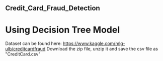 ## Credit_Card_Fraud_Detection
# Using Decision Tree Model

Dataset can be found here: https://www.kaggle.com/mlg-ulb/creditcardfraud
Download the zip file, unzip it and save the csv file as "CreditCard.csv" 
